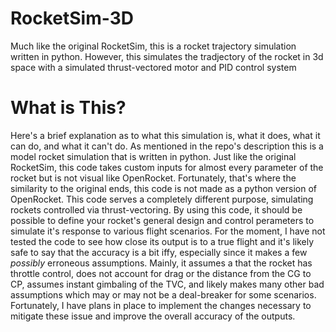# RocketSim-3D
Much like the original RocketSim, this is a rocket trajectory simulation written in python. However, this simulates the tradjectory of the rocket in 3d space with a simulated thrust-vectored motor and PID control system

# What is This?
Here's a brief explanation as to what this simulation is, what it does, what it can do, and what it can't do. As mentioned in the repo's 
description this is a model rocket simulation that is written in python. Just like the original RocketSim, this code takes custom inputs for almost every parameter of the rocket but is not visual like 
OpenRocket. Fortunately, that's where the similarity to the original ends, this code is not made as a python version of OpenRocket. This code serves a completely different purpose, simulating rockets controlled via thrust-vectoring. By using this code, it should be possible to define your rocket's general design and control perameters to simulate it's response to various flight scenarios. For the moment, I have not tested the code to see how close its output is to a true flight and it's likely safe to say that the accuracy is a bit iffy, especially since it makes a few _possibly_ erroneous assumptions. Mainly, it assumes a that the rocket has throttle control, does not account for drag or the distance from the CG to CP, assumes instant gimbaling of the TVC, and likely makes many other bad assumptions which may or may not be a deal-breaker for some scenarios. Fortunately, I have plans in place to implement the changes necessary to mitigate these issue and improve the overall accuracy of the outputs.
